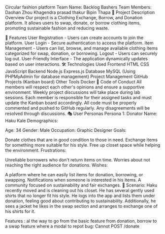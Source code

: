 Circular fashion platform
Team Name: Backlog Bashers
Team Members:
Daohan Zhou
Khagendra prasad thakur
Bipin Thapa
📌 Project Description
Overview
Our project is a Clothing Exchange, Borrow, and Donation platform. It allows users to swap, donate, or borrow clothing items, promoting sustainable fashion and reducing waste.

🔹 Features
User Registration - Users can create accounts to join the platform.
User Login - Secure authentication to access the platform.
Item Management - Users can list, browse, and manage available clothing items categorized for swap, donation, or borrowing.
Logout - Users can securely log out.
User-Friendly Interface - The application dynamically updates based on user interactions.
🛠️ Technologies Used
Frontend
HTML
CSS
JavaScript
Backend
Node.js
Express.js
Database
MySQL (Using PHPMyAdmin for database management)
Project Management
GitHub Projects (Kanban board)
Other Tools
Docker
📝 Code of Conduct
All members will respect each other's opinions and ensure a supportive environment.
Weekly project discussions will take place during lab sessions.
Each member is responsible for their assigned tasks and must update the Kanban board accordingly.
All code must be properly commented and pushed to GitHub regularly.
Any disagreements will be resolved through discussions.
🎭 User Personas
Persona 1: Donator
Name: Haku Kale
Demographics:

Age: 34
Gender: Male
Occupation: Graphic Designer
Goals:

Donate clothes that are in good condition to those in need.
Exchange items for something more suitable for his style.
Free up closet space while helping the environment.
Frustrations:

Unreliable borrowers who don't return items on time.
Worries about not reaching the right audience for donations.
Wishes:

A platform where he can easily list items for donation, borrowing, or swapping.
Notifications when someone is interested in his items.
A community focused on sustainability and fair exchanges.
📌 Scenario:
Haku recently moved and is cleaning out his closet. He has several gently used shirts that no longer fit his style. He logs into the app and lists them under donation, feeling good about contributing to sustainability. Additionally, he sees a jacket he likes in the swap section and arranges to exchange one of his shirts for it.

Features :
 al the way to go from the basic feature from donation, borrow to a swap feature where a modal to repot bug: Cannot POST /donate